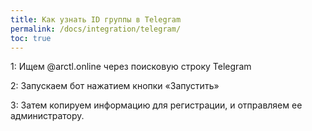 ```yaml
---
title: Как узнать ID группы в Telegram
permalink: /docs/integration/telegram/
toc: true
---
```


1: Ищем @arctl.online через поисковую строку Telegram

2: Запускаем бот нажатием кнопки «Запустить»

3: Затем копируем информацию для регистрации, и отправляем ее администратору.
